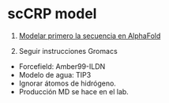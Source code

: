 # scCRP model




1. [Modelar primero la secuencia en AlphaFold](https://github.com/Fx2048/Chemistry_Project/blob/main/scCRP%20_model/fold_ecoli_link.zip)


2. Seguir instrucciones Gromacs
- Forcefield: Amber99-ILDN
- Modelo de agua: TIP3
- Ignorar átomos de hidrógeno.
- Producción MD se hace en el lab.
